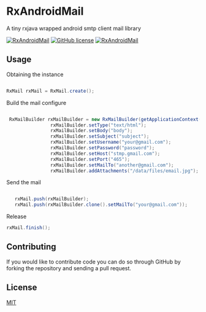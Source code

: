 # RxAndroidMail
A tiny rxjava wrapped android smtp client mail library

[![RxAndroidMail](https://img.shields.io/badge/build-passing-blue.svg)]()
[![GitHub license](https://img.shields.io/badge/license-MIT-blue.svg)](https://raw.githubusercontent.com/Lembed/RxAndroidMail/master/LICENSE)
[![RxAndroidMail](https://img.shields.io/badge/version-1.0-yellow.svg)]()


## Usage

Obtaining the instance

```java

RxMail rxMail = RxMail.create();
```

Build the mail configure

```java

 RxMailBuilder rxMailBuilder = new RxMailBuilder(getApplicationContext());
                rxMailBuilder.setType("text/html");
                rxMailBuilder.setBody("body");
                rxMailBuilder.setSubject("subject");
                rxMailBuilder.setUsername("your@gmail.com");
                rxMailBuilder.setPassword("password");
                rxMailBuilder.setHost("stmp.gmail.com");
                rxMailBuilder.setPort("465");
                rxMailBuilder.setMailTo("another@gmail.com");
                rxMailBuilder.addAttachments("/data/files/email.jpg");
```

Send the mail

```java

   rxMail.push(rxMailBuilder);
   rxMail.push(rxMailBuilder.clone().setMailTo("your@gmail.com"));

```

Release

```java
rxMail.finish();
```


## Contributing
If you would like to contribute code you can do so through GitHub by forking the repository and sending a pull request.


## License
[MIT](https://github.com/Lembed/RxAndroidMail/blob/master/LICENSE)
